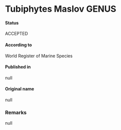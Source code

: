 # Tubiphytes Maslov GENUS

#### Status
ACCEPTED

#### According to
World Register of Marine Species

#### Published in
null

#### Original name
null

### Remarks
null